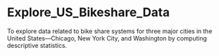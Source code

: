 # Explore_US_Bikeshare_Data
To explore data related to bike share systems for three major cities in the United States—Chicago, New York City, and Washington by computing descriptive statistics.
